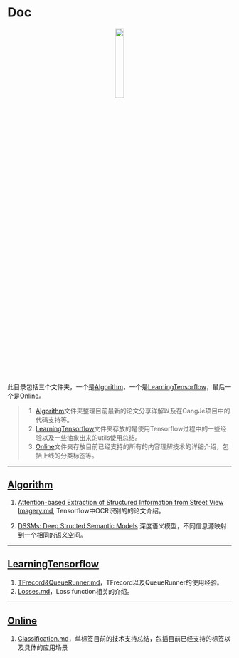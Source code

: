 # Doc
<div  align="center">    
<img src="../assets/doc.png" width = "20%"/>
</div>

此目录包括三个文件夹，一个是[Algorithm](./Algorithm)，一个是[LearningTensorflow](./LearningTensorflow)，最后一个是[Online](./Online)。
>1. [Algorithm](./Algorithm)文件夹整理目前最新的论文分享详解以及在CangJe项目中的代码支持等。
>2. [LearningTensorflow](./LearningTensorflow)文件夹存放的是使用Tensorflow过程中的一些经验以及一些抽象出来的utils使用总结。
>3. [Online](./Online)文件夹存放目前已经支持的所有的内容理解技术的详细介绍，包括上线的分类标签等。

---

## [Algorithm](./Algorithm)
1. [Attention-based Extraction of Structured Information from Street View Imagery.md](./Algorithm/Attention-based_Extraction_of_Structured_Information_from_Street_View_Imagery.md), Tensorflow中OCR识别的的论文介绍。

2. [DSSMs: Deep Structed Semantic Models](./Algorithm/DSSMs.md) 深度语义模型，不同信息源映射到一个相同的语义空间。

---

## [LearningTensorflow](./LearningTensorflow)
1. [TFrecord&QueueRunner.md](./LearningTensorflow/TFrecord&QueueRunner.md)，TFrecord以及QueueRunner的使用经验。
1. [Losses.md](./LearningTensorflow/Losses.md)，Loss function相关的介绍。

---
## [Online](./Online)
1. [Classification.md](./Online/Classification.md)，单标签目前的技术支持总结，包括目前已经支持的标签以及具体的应用场景